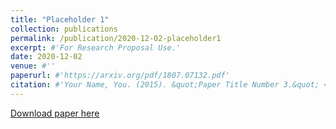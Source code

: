 ```yaml
---
title: "Placeholder 1"
collection: publications
permalink: /publication/2020-12-02-placeholder1
excerpt: #'For Research Proposal Use.'
date: 2020-12-02
venue: #''
paperurl: #'https://arxiv.org/pdf/1807.07132.pdf'
citation: #'Your Name, You. (2015). &quot;Paper Title Number 3.&quot; <i>Journal 1</i>. 1(3).'
---
```

[Download paper here](https://arxiv.org/pdf/1807.07132.pdf)

